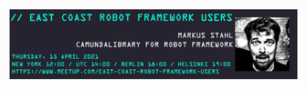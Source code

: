 <img align="left" alt="Markus Stahl talking about CamundaLibrary at East Coast Robot Framework User Group on Thursday April 15" src="https://github.com/emanlove/emanlove/blob/master/assets/img/ECRF-Markus-Camunda-04152021.png">